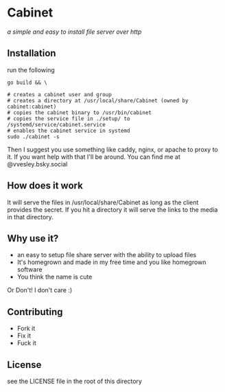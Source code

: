 # Cabinet
_a simple and easy to install file server over http_

## Installation

run the following

```
go build && \

# creates a cabinet user and group
# creates a directory at /usr/local/share/Cabinet (owned by cabinet:cabinet)
# copies the cabinet binary to /usr/bin/cabinet
# copies the service file in ./setup/ to /systemd/service/cabinet.service
# enables the cabinet service in systemd
sudo ./cabinet -s
```

Then I suggest you use something like caddy, nginx, or apache to proxy to it. If you want help with that I'll be around.
You can find me at @vvesley.bsky.social

## How does it work 

It will serve the files in /usr/local/share/Cabinet as long as the client provides the secret. 
If you hit a directory it will serve the links to the media in that directory.

## Why use it? 

* an easy to setup file share server with the ability to upload files  
* It's homegrown and made in my free time and you like homegrown software
* You think the name is cute

Or Don't! I don't care :)

## Contributing

* Fork it
* Fix it
* Fuck it

## License 

see the LICENSE file in the root of this directory
